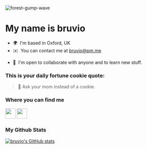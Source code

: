 ![forest-gump-wave](https://github.com/user-attachments/assets/342997bc-3469-4701-a547-fe55798844c4)

 My name is bruvio
=============================================================================================================================




* 🌍  I'm based in Oxford, UK
* ✉️  You can contact me at [bruvio@pm.me](mailto:bruvio@pm.me)
<!-- * 🧠  I'm learning Github (no, I won't become a dev) -->
* 🤝  I'm open to collaborate with anyone and to learn new stuff.


### This is your daily fortune cookie quote: 

> 🥠 Ask your mom instead of a cookie.

### Where you can find me

<p align="left"> <a href="https://www.github.com/bruvio" target="_blank" rel="noreferrer"><img src="https://raw.githubusercontent.com/danielcranney/readme-generator/main/public/icons/socials/github.svg" width="32" height="32" /></a> <a href="https://www.linkedin.com/in/bruno-viola/" target="_blank" rel="noreferrer"><img src="https://raw.githubusercontent.com/danielcranney/readme-generator/main/public/icons/socials/linkedin.svg" width="32" height="32" /></a></p>

### My Github Stats

<a href="http://www.github.com/bruvio"><img src="https://github-readme-stats.vercel.app/api?username=bruvio&show_icons=true&hide=&count_private=true&title_color=f97316&text_color=ffffff&icon_color=f97316&bg_color=000000&hide_border=true&show_icons=true" alt="bruvio's GitHub stats" /></a>

